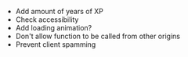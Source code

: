 - Add amount of years of XP
- Check accessibility
- Add loading animation?
- Don't allow function to be called from other origins
- Prevent client spamming